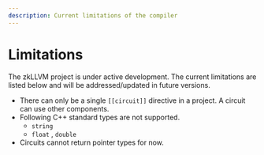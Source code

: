 ```yaml
---
description: Current limitations of the compiler
---
```


# Limitations

The zkLLVM project is under active development. The current limitations are listed below and will be addressed/updated in future versions.

* There can only be a single `[[circuit]]` directive in a project. A circuit can use other components.
* Following C++ standard types are not supported.
  * `string`
  * `float` , `double`
* Circuits cannot return pointer types for now.
